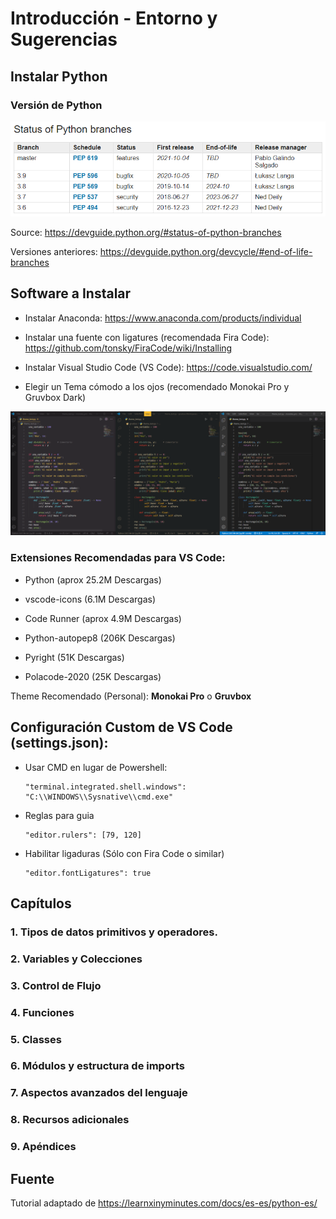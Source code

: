 # Introducción - Entorno y Sugerencias

## Instalar Python

### Versión de Python

![versiones de Python](python_versions.png)

Source: https://devguide.python.org/#status-of-python-branches

Versiones anteriores: https://devguide.python.org/devcycle/#end-of-life-branches

## Software a Instalar

- Instalar Anaconda: https://www.anaconda.com/products/individual

- Instalar una fuente con ligatures (recomendada Fira Code): https://github.com/tonsky/FiraCode/wiki/Installing

- Instalar Visual Studio Code (VS Code): https://code.visualstudio.com/

- Elegir un Tema cómodo a los ojos (recomendado Monokai Pro y Gruvbox Dark)

![VS Code Temas](vscode_themes.png)


### Extensiones Recomendadas para VS Code:

- Python (aprox 25.2M Descargas)

- vscode-icons (6.1M Descargas)

- Code Runner (aprox 4.9M Descargas)

- Python-autopep8 (206K Descargas)

- Pyright (51K Descargas)

- Polacode-2020 (25K Descargas)

Theme Recomendado (Personal): **Monokai Pro** o **Gruvbox**

## Configuración Custom de VS Code (settings.json):

- Usar CMD en lugar de Powershell:

      "terminal.integrated.shell.windows": "C:\\WINDOWS\\Sysnative\\cmd.exe"

- Reglas para guia

      "editor.rulers": [79, 120]

- Habilitar ligaduras (Sólo con Fira Code o similar)

      "editor.fontLigatures": true


## Capítulos

### 1. Tipos de datos primitivos y operadores.
### 2. Variables y Colecciones
### 3. Control de Flujo
### 4. Funciones
### 5. Classes
### 6. Módulos y estructura de imports
### 7. Aspectos avanzados del lenguaje
### 8. Recursos adicionales
### 9. Apéndices


## Fuente

Tutorial adaptado de https://learnxinyminutes.com/docs/es-es/python-es/
